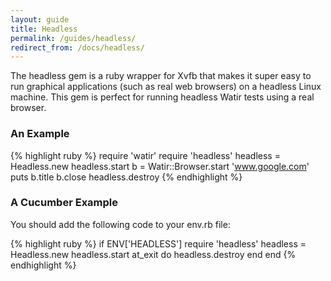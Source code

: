 ```yaml
---
layout: guide
title: Headless
permalink: /guides/headless/
redirect_from: /docs/headless/
---
```


The headless gem is a ruby wrapper for Xvfb that makes it super easy to run graphical applications (such as real web browsers) on a headless Linux machine. This gem is perfect for running headless Watir tests using a real browser.

### An Example

{% highlight ruby %}
require 'watir'
require 'headless'
headless = Headless.new
headless.start
b = Watir::Browser.start 'www.google.com'
puts b.title
b.close
headless.destroy
{% endhighlight %}

### A Cucumber Example

You should add the following code to your env.rb file:

{% highlight ruby %}
if ENV['HEADLESS']
  require 'headless'
  headless = Headless.new
  headless.start
  at_exit do
    headless.destroy
  end
end
{% endhighlight %}
